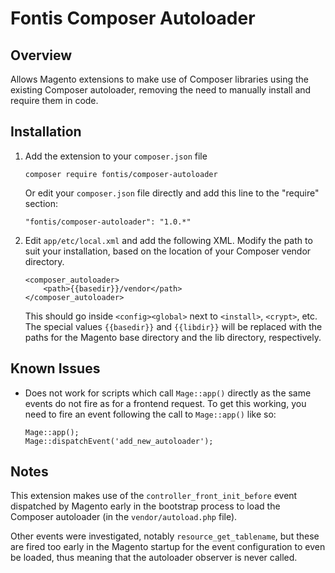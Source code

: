 Fontis Composer Autoloader
==========================

Overview
--------

Allows Magento extensions to make use of Composer libraries using the existing
Composer autoloader, removing the need to manually install and require them in
code.

Installation
------------

1. Add the extension to your `composer.json` file

    ```
    composer require fontis/composer-autoloader
    ```

   Or edit your `composer.json` file directly and add this line to the
   "require" section:

    ```
    "fontis/composer-autoloader": "1.0.*"
    ```

2. Edit `app/etc/local.xml` and add the following XML. Modify the path to suit
   your installation, based on the location of your Composer vendor directory.

    ```
    <composer_autoloader>
        <path>{{basedir}}/vendor</path>
    </composer_autoloader>
    ````

   This should go inside `<config><global>` next to `<install>`, `<crypt>`,
   etc. The special values `{{basedir}}` and `{{libdir}}` will be replaced with
   the paths for the Magento base directory and the lib directory, respectively.

Known Issues
------------

* Does not work for scripts which call `Mage::app()` directly as the same
  events do not fire as for a frontend request. To get this working, you need
  to fire an event following the call to `Mage::app()` like so:

    ```
    Mage::app();
    Mage::dispatchEvent('add_new_autoloader');
    ```

Notes
-----

This extension makes use of the `controller_front_init_before` event dispatched
by Magento early in the bootstrap process to load the Composer autoloader (in
the `vendor/autoload.php` file).

Other events were investigated, notably `resource_get_tablename`, but these
are fired too early in the Magento startup for the event configuration to even
be loaded, thus meaning that the autoloader observer is never called.
